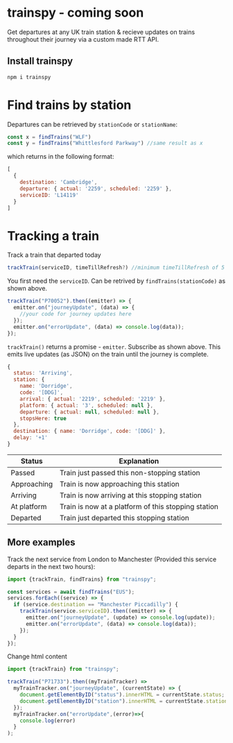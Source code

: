 # trainspy - coming soon
Get departures at any UK train station & recieve updates on trains throughout their journey via a custom made RTT API.

## Install trainspy
```js
npm i trainspy
```
# Find trains by station
Departures can be retrieved by ```stationCode``` or ```stationName```:
```js
const x = findTrains("WLF")
const y = findTrains("Whittlesford Parkway") //same result as x
```
which returns in the following format:
```js
[
  {
    destination: 'Cambridge',
    departure: { actual: '2259', scheduled: '2259' },
    serviceID: 'L14119'
  }
]
```

# Tracking a train
Track a train that departed today
```js
trackTrain(serviceID, timeTillRefresh?) //minimum timeTillRefresh of 5 seconds
```

You first need the ```serviceID```.
Can be retrived by ```findTrains(stationCode)``` as shown above.

```js
trackTrain("P70052").then((emitter) => {
  emitter.on("journeyUpdate", (data) => {
    //your code for journey updates here
  });
  emitter.on("errorUpdate", (data) => console.log(data));
});
```
```trackTrain()``` returns a promise - ```emitter```. Subscribe as shown above. 
This emits live updates (as JSON) on the train until the journey is complete.
```js
{
  status: 'Arriving',
  station: {
    name: 'Dorridge',
    code: '[DDG]',
    arrival: { actual: '2219', scheduled: '2219' },
    platform: { actual: '3', scheduled: null },
    departure: { actual: null, scheduled: null },
    stopsHere: true
  },
  destination: { name: 'Dorridge', code: '[DDG]' },
  delay: '+1'
}
```
| Status  | Explanation |
| ------------- | ------------- |
| Passed  | Train just passed this non-stopping station  |
| Approaching  | Train is now approaching this station  |
| Arriving  | Train is now arriving at this stopping station  |
| At platform  | Train is now at a platform of this stopping station  |
| Departed  | Train just departed this stopping station  |

## More examples
Track the next service from London to Manchester (Provided this service departs in the next two hours):
```js
import {trackTrain, findTrains} from "trainspy";

const services = await findTrains("EUS");
services.forEach((service) => {
  if (service.destination == "Manchester Piccadilly") {
    trackTrain(service.serviceID).then((emitter) => {
      emitter.on("journeyUpdate", (update) => console.log(update));
      emitter.on("errorUpdate", (data) => console.log(data));
    });
  }
});
```


Change html content
```js
import {trackTrain} from "trainspy";

trackTrain("P71733").then((myTrainTracker) =>
  myTrainTracker.on("journeyUpdate", (currentState) => {
    document.getElementByID("status").innerHTML = currentState.status;
    document.getElementByID("station").innerHTML = currentState.station.name;
  });
  myTrainTracker.on("errorUpdate",(error)=>{
    console.log(error)
  }
);
```
